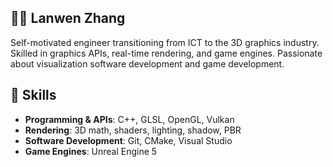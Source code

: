 ## 🤸‍♂️ Lanwen Zhang

Self-motivated engineer transitioning from ICT to the 3D graphics industry. Skilled in graphics APIs, real-time rendering, and game engines. Passionate about visualization software development and game development. 

</details>

## 🔧 Skills
- **Programming & APIs**: C++, GLSL, OpenGL, Vulkan  
- **Rendering**: 3D math, shaders, lighting, shadow, PBR  
- **Software Development**: Git, CMake, Visual Studio  
- **Game Engines**: Unreal Engine 5 

